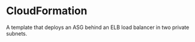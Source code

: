 # CloudFormation
A template that deploys an ASG behind an ELB load balancer in  two private subnets.
